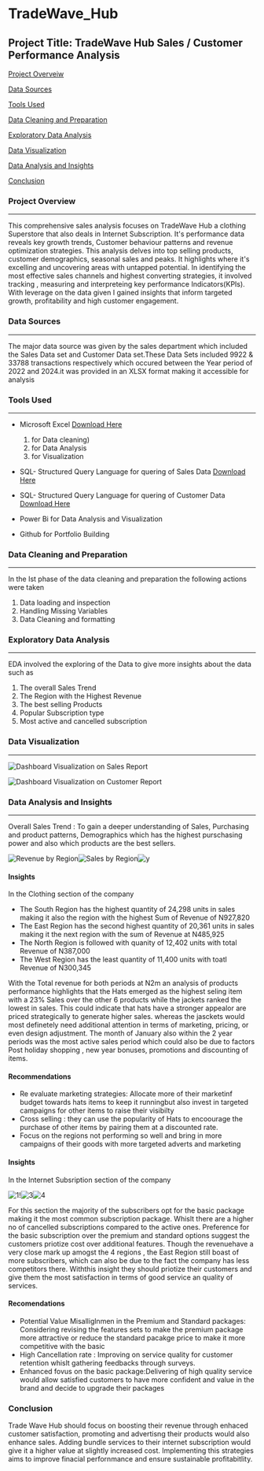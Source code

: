 # TradeWave_Hub

## Project Title: TradeWave Hub Sales / Customer Performance Analysis
[Project Overveiw ](#project-overview)

[Data Sources](#data-sources)

[Tools Used](#tools-used)

[Data Cleaning and Preparation](#data-cleaning-and-preparation)

[Exploratory Data Analysis](#exploratory-data-analysis)

[Data Visualization](#data-visualization)

[Data Analysis and Insights](#data-analysis-and-insights)

[Conclusion](#conclusion)




### Project Overview 
---
This comprehensive sales analysis focuses on TradeWave Hub a clothing Superstore that also deals in Internet Subscription. It's  performance data reveals key growth trends, Customer behaviour patterns and revenue optimization strategies. This analysis delves into top selling products, customer demographics, seasonal sales and  peaks. It highlights where it's excelling and uncovering areas with untapped potential. In identifying the most effective sales channels and highest converting strategies, it involved tracking , measuring and interpreteing key performance Indicators(KPIs). With leverage on the data given I gained insights that inform targeted growth, profitability and high customer engagement.



### Data Sources
---
The major data source was given by the sales department which included the Sales Data set and Customer Data set.These Data Sets included 9922 & 33788 transactions respectively which occured between the Year period of 2022 and 2024.it was provided in an XLSX format making it accessible for analysis



### Tools Used
---
- Microsoft Excel [Download Here](https://1drv.ms/x/s!Akgv6qnGgC1OcIhahZgRmTKttuI?e=cKgdrm)
  1. for Data cleaning)
  2. for Data Analysis
  3. for Visualization
     
- SQL- Structured Query Language for quering of Sales Data [Download Here](https://1drv.ms/u/s!Akgv6qnGgC1Och9VmrPtuxLmlYk?e=)
- SQL- Structured Query Language for quering of Customer Data  [Download Here](https://1drv.ms/u/s!Akgv6qnGgC1Oc6xG4wuv922ELU8?e=t0wR36)
- Power Bi for Data Analysis and Visualization  
- Github for Portfolio Building


  
### Data Cleaning and Preparation
---
In the Ist phase of the data cleaning and preparation the following actions were taken 
1. Data loading and inspection
2. Handling Missing Variables
3. Data Cleaning and formatting



### Exploratory Data Analysis
---
EDA involved the exploring of the Data to give more insights about the data such as
1. The overall Sales Trend
2. The Region with the Highest Revenue
3. The best selling Products
4. Popular Subscription type
5. Most active and cancelled subscription



### Data Visualization
---

![Dashboard Visualization on Sales Report](https://github.com/user-attachments/assets/33facb4b-ab90-4151-86c2-e7de88fab10b)


![Dashboard Visualization on Customer Report](https://github.com/user-attachments/assets/14f61756-812a-4fd3-9098-d53d665e8a7b)


### Data Analysis and Insights 
---
Overall  Sales Trend : To gain a deeper understanding of Sales, Purchasing and product patterns, Demographics which has the highest purschasing power and also which products are the best sellers.

 ![Revenue by Region](https://github.com/user-attachments/assets/f579156a-9cd5-4f2c-ad36-883a70e3e758)![Sales by Region](https://github.com/user-attachments/assets/d1981d4e-48af-4288-8c4a-3e5635d37ca3)![y](https://github.com/user-attachments/assets/68b18ce4-c133-4960-91b5-ec50728e8ecb)

#### Insights
In the Clothing section of the company 

- The South Region has the highest quantity of 24,298 units in sales making it also the region with the highest Sum of Revenue of N927,820
- The East Region has the second highest quantity of 20,361 units in sales making it the next region with the sum of Revenue at N485,925
- The North Region is followed with quanity of 12,402 units with total Revenue of N387,000
- The West Region has the least quantity of 11,400 units with toatl Revenue of N300,345 

With the Total revenue for both periods at  N2m an analysis of products performance highlights that the Hats emerged as the highest seling item  with a 23% Sales over the other 6 products while the jackets ranked the lowest in sales. This could indicate that hats have a stronger appealor are priced strategically to generate higher sales. whereas the jasckets would most definetely need additional attention in terms of marketing, pricing, or even design adjustment. The month of January also within the 2 year periods was the most active sales period which could also be due to factors Post holiday shopping , new year bonuses, promotions and discounting of items.

#### Recommendations 
- Re evaluate marketing strategies: Allocate more of their marketinf budget towards hats items to keep it runningbut also invest in targeted campaigns for other items to raise their visibilty
- Cross selling : they can use the popularity of Hats to encoourage the purchase of other items by pairing them at a discounted rate.
- Focus on the regions not performing so well and bring in more campaigns of their goods with more targeted adverts and marketing
  



#### Insights 
In the Internet Subsription section of the company 

![1](https://github.com/user-attachments/assets/0b1ac041-0985-4c42-b06e-b75c59166eb0)!![3](https://github.com/user-attachments/assets/ce24aae4-6b73-4d05-bb40-ee62ef8e5720)![4](https://github.com/user-attachments/assets/e02bc799-980e-4fa5-8d9e-c685fba9b27b)

For this section the majority of the subscribers opt for the basic package making it the most common subscription package.  Whislt there are a higher no of cancelled subscriptions compared to the active ones.
Preference for the basic subscription over the premium and standard options suggest the customers priotize cost over additional features. Though the revenuehave a very close mark up amogst the 4 regions , the East Region still boast of more subscribers, which can also be due to the fact the company has less competitors there. Withthis insight they should priotize their customers and give them the most satisfaction in terms of good service an quality of services.


#### Recomendations 

- Potential Value Misalliglnmen in the Premium and Standard packages: Considering revising the features sets to make the premium package more attractive  or reduce the standard pacakge price to make it more competitive with the basic
- High Cancellation rate : Improving on service quality  for customer retention whislt gathering feedbacks through surveys.
- Enhanced fovus on the basic package:Delivering of high quality service would allow satisfied customers to have more confident and value in the brand and decide to upgrade their packages


### Conclusion 

Trade Wave Hub should focus on boosting their revenue through enhaced customer satisfaction, promoting and advertisng their products would also enhance sales. Adding bundle services to their internet subscription would give it a higher value at slightly increased cost. Implementing this strategies aims to improve finacial perfornmance and ensure sustainable profitabitlity.













   
